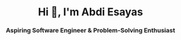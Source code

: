 
<h1 align="center">Hi 👋, I'm Abdi Esayas</h1>
<h3 align="center">Aspiring Software Engineer & Problem-Solving Enthusiast</h3>

